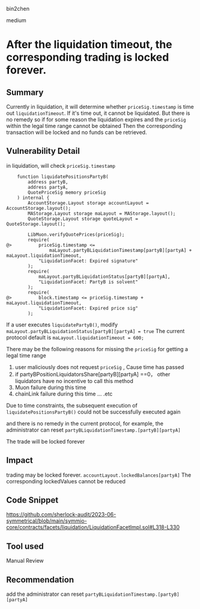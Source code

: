 bin2chen

medium

# After the liquidation timeout, the corresponding trading is locked forever.

## Summary
Currently in liquidation, it will determine whether `priceSig.timestamp` is time out `liquidationTimeout`.
If it's time out, it cannot be liquidated.
But there is no remedy so if for some reason the liquidation expires and the `priceSig` within the legal time range cannot be obtained
Then the corresponding transaction will be locked and no funds can be retrieved.

## Vulnerability Detail

in liquidation, will check `priceSig.timestamp`

```solidity
    function liquidatePositionsPartyB(
        address partyB,
        address partyA,
        QuotePriceSig memory priceSig
    ) internal {
        AccountStorage.Layout storage accountLayout = AccountStorage.layout();
        MAStorage.Layout storage maLayout = MAStorage.layout();
        QuoteStorage.Layout storage quoteLayout = QuoteStorage.layout();

        LibMuon.verifyQuotePrices(priceSig);
        require(
@>          priceSig.timestamp <=
                maLayout.partyBLiquidationTimestamp[partyB][partyA] + maLayout.liquidationTimeout,
            "LiquidationFacet: Expired signature"
        );
        require(
            maLayout.partyBLiquidationStatus[partyB][partyA],
            "LiquidationFacet: PartyB is solvent"
        );
        require(
@>          block.timestamp <= priceSig.timestamp + maLayout.liquidationTimeout,
            "LiquidationFacet: Expired price sig"
        );
```


If a user executes `liquidatePartyB()`, modify `maLayout.partyBLiquidationStatus[partyB][partyA] = true`
The current protocol default is `maLayout.liquidationTimeout = 600;`

There may be the following reasons for missing the `priceSig` for getting a legal time range

1. user maliciously does not request `priceSig` , Cause time has passed
2. if partyBPositionLiquidatorsShare[partyB][partyA] ==0， other liquidators have no incentive to call this method
3. Muon failure  during this time
4. chainLink failure  during this time
... .etc

Due to time constraints, the subsequent execution of `liquidatePositionsPartyB()` could not be successfully executed again

and there is no remedy in the current protocol, for example, the administrator can reset `partyBLiquidationTimestamp.[partyB][partyA]`

The trade will be locked forever

## Impact
 trading may be locked forever.
`accountLayout.lockedBalances[partyA]` The corresponding lockedValues cannot be reduced

## Code Snippet
https://github.com/sherlock-audit/2023-06-symmetrical/blob/main/symmio-core/contracts/facets/liquidation/LiquidationFacetImpl.sol#L318-L330
## Tool used

Manual Review

## Recommendation
add the administrator can reset `partyBLiquidationTimestamp.[partyB][partyA]`